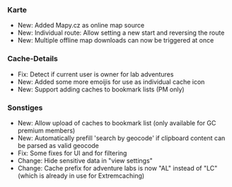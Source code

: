 ### Karte
- New: Added Mapy.cz as online map source
- New: Individual route: Allow setting a new start and reversing the route
- New: Multiple offline map downloads can now be triggered at once

### Cache-Details
- Fix: Detect if current user is owner for lab adventures
- New: Added some more emoijis for use as individual cache icon
- New: Support adding caches to bookmark lists (PM only)

### Sonstiges
- New: Allow upload of caches to bookmark list (only available for GC premium members)
- New: Automatically prefill 'search by geocode' if clipboard content can be parsed as valid geocode
- Fix: Some fixes for UI and for filtering
- Change: Hide sensitive data in "view settings"
- Change: Cache prefix for adventure labs is now "AL" instead of "LC" (which is already in use for Extremcaching)
